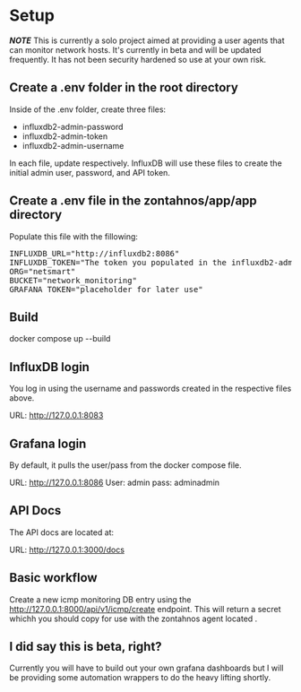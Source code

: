 # Setup
**_NOTE_** This is currently a solo project aimed at providing a user agents that can monitor network hosts. It's currently in beta and will be updated frequently. It has not been security hardened so use at your own risk. 

## Create a .env folder in the root directory
Inside of the .env folder, create three files:
-   influxdb2-admin-password
-   influxdb2-admin-token
-   influxdb2-admin-username

In each file, update respectively. InfluxDB will use these files to create the initial admin user, password, and API token. 

## Create a .env file in the zontahnos/app/app directory
Populate this file with the fillowing:

<pre>
INFLUXDB_URL="http://influxdb2:8086"
INFLUXDB_TOKEN="The token you populated in the influxdb2-admin-token file"
ORG="netsmart"
BUCKET="network_monitoring"
GRAFANA_TOKEN="placeholder for later use"
</pre>

## Build
docker compose up --build

## InfluxDB login
You log in using the username and passwords created in the respective files above. 

URL: http://127.0.0.1:8083

## Grafana login
By default, it pulls the user/pass from the docker compose file. 

URL: http://127.0.0.1:8086
User: admin
pass: adminadmin

## API Docs
The API docs are located at:

URL: http://127.0.0.1:3000/docs

## Basic workflow
Create a new icmp monitoring DB entry using the http://127.0.0.1:8000/api/v1/icmp/create endpoint. This will return a secret whichh you should copy for use with the zontahnos agent located <placeholder>.

## I did say this is beta, right? 
Currently you will have to build out your own grafana dashboards but I will be providing some automation wrappers to do the heavy lifting shortly. 